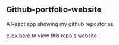 ## Github-portfolio-website
A React app showing my github repostories

[click here](https://github-portfolio-4cd77.web.app/) to view this repo's website
